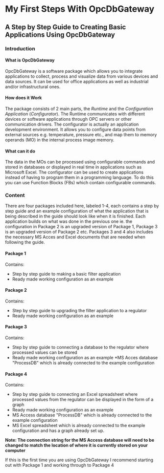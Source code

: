 # My First Steps With OpcDbGateway

## A Step by Step Guide to Creating Basic Applications Using OpcDbGateway

### Introduction

#### What is OpcDbGateway

OpcDbGateway is a software package which allows you to integrate applications to collect, 
process and visualize data from various devices and data sources. 
It can be used for office applications as well as industrial and/or infrastructural ones.

#### How does it Work

The package consists of 2 main parts, the *Runtime* and the *Configuration Application* (*Configurator*). 
The Runtime communicates with different devices or software applications through OPC servers or other communication drivers.
The configurator is actually an application development environment. It allows you to configure data points from external sources e.g. temperature, pressure etc., and map them to memory operands (MO) in the internal process image memory.

#### What can it do

The data in the MOs can be processed using configurable commands and stored in databases or displayed in real time in applications such as Microsoft Excel. The configurator can be used to create applications instead of having to program them in a programming language. To do this you can use Function Blocks (FBs) which contain configurable commands.

### Content

There are four packages included here, labeled 1-4,
each contains a step by step guide and an example configuration of what the application
that is being described in the guide should look like when it is finished. Each application builds on
what was done in the previous one ie. the configuration in Package 2 is an upgraded version of Package 1,
Package 3 is an upgraded version of Package 2 etc. Packages 3 and 4 also includes the necessary MS Acces and Excel documents that are
needed when following the guide.

#### Package 1

Contains:

* Step by step guide to making a basic filter application
* Ready made working configuration as an example

#### Package 2

Contains:

* Step by step guide to upgrading the filter application to a regulator
* Ready made working configuration as an example

#### Package 3

Contains:

* Step by step guide to connecting a database to the regulator where processed values can be stored
* Ready made working configuration as an example
 *MS Acces database "ProcessDB" which is already connected to the example configuration

#### Package 4

 Contains:

* Step by step guide to connecting an Excel spreadsheet where processed values 
 from the regulator can be displayed in the form of a graph
* Ready made working configuration as an example
* MS Access database "ProcessDB" which is already connected to the example configuration
* MS Excel spreadsheet which is already connected to the example configuration and has a graph already set up.

**Note: The connection string for the MS Access database will need to be changed
 to match the location of where it is currently stored on your computer**

If this is the first time you are using OpcDbGateway I recommend
 starting out with Package 1 and working through to Package 4